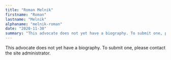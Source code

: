 ```yaml
---
title: "Roman Melnik"
firstname: "Roman"
lastname: "Melnik"
alphaname: "melnik-roman"
date: "2020-11-30"
summary: "This advocate does not yet have a biography. To submit one, please contact the site administrator."
---
```

This advocate does not yet have a biography. To submit one, please contact the site administrator.

